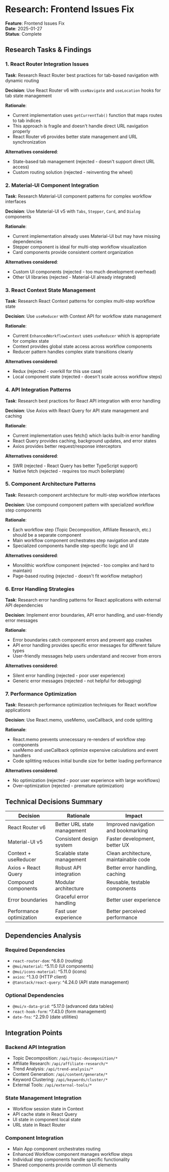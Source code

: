 # Research: Frontend Issues Fix

**Feature**: Frontend Issues Fix  
**Date**: 2025-01-27  
**Status**: Complete

## Research Tasks & Findings

### 1. React Router Integration Issues
**Task**: Research React Router best practices for tab-based navigation with dynamic routing

**Decision**: Use React Router v6 with `useNavigate` and `useLocation` hooks for tab state management

**Rationale**: 
- Current implementation uses `getCurrentTab()` function that maps routes to tab indices
- This approach is fragile and doesn't handle direct URL navigation properly
- React Router v6 provides better state management and URL synchronization

**Alternatives considered**:
- State-based tab management (rejected - doesn't support direct URL access)
- Custom routing solution (rejected - reinventing the wheel)

### 2. Material-UI Component Integration
**Task**: Research Material-UI component patterns for complex workflow interfaces

**Decision**: Use Material-UI v5 with `Tabs`, `Stepper`, `Card`, and `Dialog` components

**Rationale**:
- Current implementation already uses Material-UI but may have missing dependencies
- Stepper component is ideal for multi-step workflow visualization
- Card components provide consistent content organization

**Alternatives considered**:
- Custom UI components (rejected - too much development overhead)
- Other UI libraries (rejected - Material-UI already integrated)

### 3. React Context State Management
**Task**: Research React Context patterns for complex multi-step workflow state

**Decision**: Use `useReducer` with Context API for workflow state management

**Rationale**:
- Current `EnhancedWorkflowContext` uses `useReducer` which is appropriate for complex state
- Context provides global state access across workflow components
- Reducer pattern handles complex state transitions cleanly

**Alternatives considered**:
- Redux (rejected - overkill for this use case)
- Local component state (rejected - doesn't scale across workflow steps)

### 4. API Integration Patterns
**Task**: Research best practices for React API integration with error handling

**Decision**: Use Axios with React Query for API state management and caching

**Rationale**:
- Current implementation uses fetch() which lacks built-in error handling
- React Query provides caching, background updates, and error states
- Axios provides better request/response interceptors

**Alternatives considered**:
- SWR (rejected - React Query has better TypeScript support)
- Native fetch (rejected - requires too much boilerplate)

### 5. Component Architecture Patterns
**Task**: Research component architecture for multi-step workflow interfaces

**Decision**: Use compound component pattern with specialized workflow step components

**Rationale**:
- Each workflow step (Topic Decomposition, Affiliate Research, etc.) should be a separate component
- Main workflow component orchestrates step navigation and state
- Specialized components handle step-specific logic and UI

**Alternatives considered**:
- Monolithic workflow component (rejected - too complex and hard to maintain)
- Page-based routing (rejected - doesn't fit workflow metaphor)

### 6. Error Handling Strategies
**Task**: Research error handling patterns for React applications with external API dependencies

**Decision**: Implement error boundaries, API error handling, and user-friendly error messages

**Rationale**:
- Error boundaries catch component errors and prevent app crashes
- API error handling provides specific error messages for different failure types
- User-friendly messages help users understand and recover from errors

**Alternatives considered**:
- Silent error handling (rejected - poor user experience)
- Generic error messages (rejected - not helpful for debugging)

### 7. Performance Optimization
**Task**: Research performance optimization techniques for React workflow applications

**Decision**: Use React.memo, useMemo, useCallback, and code splitting

**Rationale**:
- React.memo prevents unnecessary re-renders of workflow step components
- useMemo and useCallback optimize expensive calculations and event handlers
- Code splitting reduces initial bundle size for better loading performance

**Alternatives considered**:
- No optimization (rejected - poor user experience with large workflows)
- Over-optimization (rejected - premature optimization)

## Technical Decisions Summary

| Decision | Rationale | Impact |
|----------|-----------|---------|
| React Router v6 | Better URL state management | Improved navigation and bookmarking |
| Material-UI v5 | Consistent design system | Faster development, better UX |
| Context + useReducer | Scalable state management | Clean architecture, maintainable code |
| Axios + React Query | Robust API integration | Better error handling, caching |
| Compound components | Modular architecture | Reusable, testable components |
| Error boundaries | Graceful error handling | Better user experience |
| Performance optimization | Fast user experience | Better perceived performance |

## Dependencies Analysis

### Required Dependencies
- `react-router-dom`: ^6.8.0 (routing)
- `@mui/material`: ^5.11.0 (UI components)
- `@mui/icons-material`: ^5.11.0 (icons)
- `axios`: ^1.3.0 (HTTP client)
- `@tanstack/react-query`: ^4.24.0 (API state management)

### Optional Dependencies
- `@mui/x-data-grid`: ^5.17.0 (advanced data tables)
- `react-hook-form`: ^7.43.0 (form management)
- `date-fns`: ^2.29.0 (date utilities)

## Integration Points

### Backend API Integration
- Topic Decomposition: `/api/topic-decomposition/*`
- Affiliate Research: `/api/affiliate-research/*`
- Trend Analysis: `/api/trend-analysis/*`
- Content Generation: `/api/content/generate/*`
- Keyword Clustering: `/api/keywords/cluster/*`
- External Tools: `/api/external-tools/*`

### State Management Integration
- Workflow session state in Context
- API cache state in React Query
- UI state in component local state
- URL state in React Router

### Component Integration
- Main App component orchestrates routing
- Enhanced Workflow component manages workflow steps
- Individual step components handle specific functionality
- Shared components provide common UI elements
